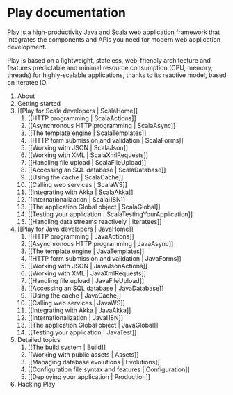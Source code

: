 <!--- Copyright (C) 2009-2013 Typesafe Inc. <http://www.typesafe.com> -->
# Play documentation

Play is a high-productivity Java and Scala web application framework that integrates the components and APIs you need for modern web application development. 

Play is based on a lightweight, stateless, web-friendly architecture and features predictable and minimal resource consumption (CPU, memory, threads) for highly-scalable applications, thanks to its reactive model, based on Iteratee IO.

1. About
1. Getting started
1. [[Play for Scala developers | ScalaHome]]
    1. [[HTTP programming | ScalaActions]]
    1. [[Asynchronous HTTP programming | ScalaAsync]]
    1. [[The template engine | ScalaTemplates]]
    1. [[HTTP form submission and validation | ScalaForms]]
    1. [[Working with JSON | ScalaJson]]
    1. [[Working with XML | ScalaXmlRequests]]
    1. [[Handling file upload | ScalaFileUpload]]
    1. [[Accessing an SQL database | ScalaDatabase]]
    1. [[Using the cache | ScalaCache]]
    1. [[Calling web services | ScalaWS]]
    1. [[Integrating with Akka | ScalaAkka]]
    1. [[Internationalization | ScalaI18N]]
    1. [[The application Global object | ScalaGlobal]]
    1. [[Testing your application | ScalaTestingYourApplication]]
    1. [[Handling data streams reactively | Iteratees]]
1. [[Play for Java developers | JavaHome]]
    1. [[HTTP programming | JavaActions]]
    1. [[Asynchronous HTTP programming | JavaAsync]]
    1. [[The template engine | JavaTemplates]]
    1. [[HTTP form submission and validation | JavaForms]]
    1. [[Working with JSON | JavaJsonActions]]
    1. [[Working with XML | JavaXmlRequests]]
    1. [[Handling file upload | JavaFileUpload]]
    1. [[Accessing an SQL database | JavaDatabase]]
    1. [[Using the cache | JavaCache]]
    1. [[Calling web services | JavaWS]]
    1. [[Integrating with Akka | JavaAkka]]
    1. [[Internationalization | JavaI18N]]
    1. [[The application Global object | JavaGlobal]]
    1. [[Testing your application | JavaTest]]
1. Detailed topics
    1. [[The build system | Build]]
    1. [[Working with public assets | Assets]]
    1. [[Managing database evolutions | Evolutions]]
    1. [[Configuration file syntax and features | Configuration]]
    1. [[Deploying your application | Production]]
1. Hacking Play
